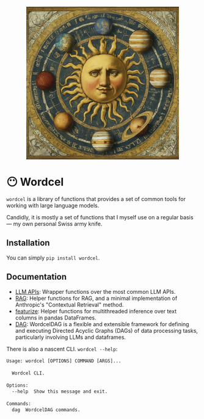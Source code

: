 <p align="center">
	<img src="assets/sun.jpeg" height="400" />
</p>

# 😶 Wordcel

`wordcel` is a library of functions that provides a set of common tools for working with large language models.

Candidly, it is mostly a set of functions that I myself use on a regular basis — my own personal Swiss army knife. 

## Installation

You can simply `pip install wordcel`.

## Documentation

- [LLM APIs](docs/llm_providers.md): Wrapper functions over the most common LLM APIs.
- [RAG](docs/rag.md): Helper functions for RAG, and a minimal implementation of Anthropic's "Contextual Retrieval" method. 
- [featurize](docs/featurize.md): Helper functions for multithreaded inference over text columns in pandas DataFrames.
- [DAG](docs/dag.md): WordcelDAG is a flexible and extensible framework for defining and executing Directed Acyclic Graphs (DAGs) of data processing tasks, particularly involving LLMs and dataframes. 

There is also a nascent CLI. `wordcel --help`:

```
Usage: wordcel [OPTIONS] COMMAND [ARGS]...

  Wordcel CLI.

Options:
  --help  Show this message and exit.

Commands:
  dag  WordcelDAG commands.
```